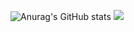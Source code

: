 
![Anurag's GitHub stats](https://github-readme-stats.vercel.app/api?username=awohsen&theme=transparent&hide_border=true&show_icons=true&count_private=true&custom_title=Github%20Stats)
![](https://github-readme-stats.vercel.app/api/wakatime?username=awohsen&theme=transparent&layout=compact&hide_border=true&range=last_7_days&custom_title=Last%20Week%20Stats%20💭)

<!--
**awohsen/awohsen** is a ✨ _special_ ✨ repository because its `README.md` (this file) appears on your GitHub profile.

<a href="https://github.com/awohsen/">
<span><img align="center" src="></span>
</a>
<span><img align="center" src="https://github-readme-stats.vercel.app/api/wakatime?username=awohsen&theme=transparent&layout=compact&range=last_7_days"/></span>
<span><img align="center" src="https://github-readme-stats.vercel.app/api/top-langs/?username=awohsen&theme=transparent&layout=compact" /></span>



Here are some ideas to get you started:

- 🔭 I’m currently working on ...
- 🌱 I’m currently learning ...
- 👯 I’m looking to collaborate on ...
- 🤔 I’m looking for help with ...
- 💬 Ask me about ...
- 📫 How to reach me: ...
- 😄 Pronouns: ...
- ⚡ Fun fact: ...
-->
